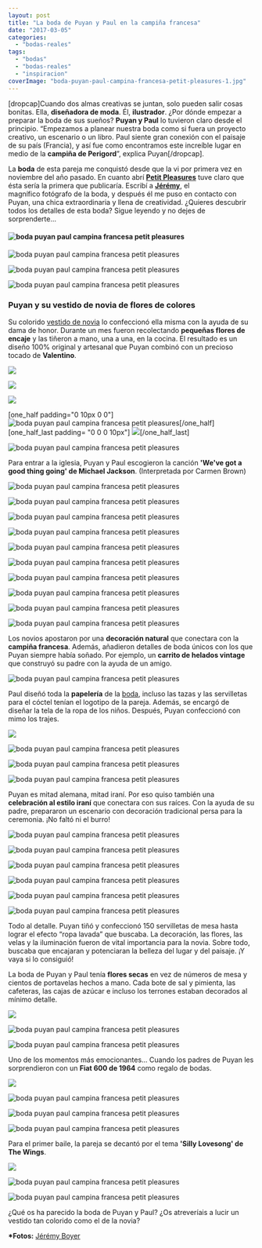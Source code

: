 ```yaml
---
layout: post
title: "La boda de Puyan y Paul en la campiña francesa"
date: "2017-03-05"
categories: 
  - "bodas-reales"
tags: 
  - "bodas"
  - "bodas-reales"
  - "inspiracion"
coverImage: "boda-puyan-paul-campina-francesa-petit-pleasures-1.jpg"
---
```


\[dropcap\]Cuando dos almas creativas se juntan, solo pueden salir cosas bonitas. Ella, **diseñadora de moda**. Él, **ilustrador**. ¿Por dónde empezar a preparar la boda de sus sueños? **Puyan y Paul** lo tuvieron claro desde el principio. “Empezamos a planear nuestra boda como si fuera un proyecto creativo, un escenario o un libro. Paul siente gran conexión con el paisaje de su país (Francia), y así fue como encontramos este increíble lugar en medio de la **campiña de Perigord**”, explica Puyan\[/dropcap\].

La **boda** de esta pareja me conquistó desde que la vi por primera vez en noviembre del año pasado. En cuanto abrí **[Petit Pleasures](https://petitpleasures.com/)** tuve claro que ésta sería la primera que publicaría. Escribí a [**Jérémy**](https://www.instagram.com/jeremyboyerweddings/), el magnífico fotógrafo de la boda, y después él me puso en contacto con Puyan, una chica extraordinaria y llena de creatividad. ¿Quieres descubrir todos los detalles de esta boda? Sigue leyendo y no dejes de sorprenderte...

#### ![boda puyan paul campina francesa petit pleasures](/images/boda-puyan-paul-campina-francesa-petit-pleasures-2.jpg)

![boda puyan paul campina francesa petit pleasures](/images/boda-puyan-paul-campina-francesa-petit-pleasures-5.jpg)

![boda puyan paul campina francesa petit pleasures](/images/boda-puyan-paul-campina-francesa-petit-pleasures-6.jpg)

![boda puyan paul campina francesa petit pleasures](/images/boda-puyan-paul-campina-francesa-petit-pleasures-7.jpg)

### Puyan y su vestido de novia de flores de colores

Su colorido [vestido de novia](https://petitpleasures.com/vestidos/) lo confeccionó ella misma con la ayuda de su dama de honor. Durante un mes fueron recolectando **pequeñas flores de encaje** y las tiñeron a mano, una a una, en la cocina. El resultado es un diseño 100% original y artesanal que Puyan combinó con un precioso tocado de **Valentino**.

![](/images/boda-puyan-paul-campina-francesa-petit-pleasures-3.jpg)

![](/images/boda-puyan-paul-campina-francesa-petit-pleasures-4.jpg)

![](/images/boda-puyan-paul-campina-francesa-petit-pleasures-8.jpg)

\[one\_half padding="0 10px 0 0"\]![boda puyan paul campina francesa petit pleasures](/images/boda-puyan-paul-campina-francesa-petit-pleasures-9.jpg)\[/one\_half\]\[one\_half\_last padding= "0 0 0 10px"\] ![](/images/boda-puyan-paul-campina-francesa-petit-pleasures-10.jpg)\[/one\_half\_last\]

![boda puyan paul campina francesa petit pleasures](/images/boda-puyan-paul-campina-francesa-petit-pleasures-11.jpg)

Para entrar a la iglesia, Puyan y Paul escogieron la canción **'We've got a good thing going' de Michael Jackson**. (Interpretada por Carmen Brown)

![boda puyan paul campina francesa petit pleasures](/images/boda-puyan-paul-campina-francesa-petit-pleasures-12.jpg)

![boda puyan paul campina francesa petit pleasures](/images/boda-puyan-paul-campina-francesa-petit-pleasures-13.jpg)

![boda puyan paul campina francesa petit pleasures](/images/boda-puyan-paul-campina-francesa-petit-pleasures-14.jpg)

![boda puyan paul campina francesa petit pleasures](/images/boda-puyan-paul-campina-francesa-petit-pleasures-15.jpg)

![boda puyan paul campina francesa petit pleasures](/images/boda-puyan-paul-campina-francesa-petit-pleasures-16.jpg)

![boda puyan paul campina francesa petit pleasures](/images/boda-puyan-paul-campina-francesa-petit-pleasures-17.jpg)

![boda puyan paul campina francesa petit pleasures](/images/boda-puyan-paul-campina-francesa-petit-pleasures-18.jpg)

![boda puyan paul campina francesa petit pleasures](/images/boda-puyan-paul-campina-francesa-petit-pleasures-19.jpg)

![boda puyan paul campina francesa petit pleasures](/images/boda-puyan-paul-campina-francesa-petit-pleasures-23.jpg)

![boda puyan paul campina francesa petit pleasures](/images/boda-puyan-paul-campina-francesa-petit-pleasures-24.jpg)

Los novios apostaron por una **decoración natural** que conectara con la **campiña francesa**. Además, añadieron detalles de boda únicos con los que Puyan siempre había soñado. Por ejemplo, un **carrito de helados vintage** que construyó su padre con la ayuda de un amigo.

![boda puyan paul campina francesa petit pleasures](/images/boda-puyan-paul-campina-francesa-petit-pleasures-26.jpg)

Paul diseñó toda la **papelería** de la [boda](https://petitpleasures.com/bodas/), incluso las tazas y las servilletas para el cóctel tenían el logotipo de la pareja. Además, se encargó de diseñar la tela de la ropa de los niños. Después, Puyan confeccionó con mimo los trajes.

![](/images/boda-puyan-paul-campina-francesa-petit-pleasures-25.jpg)

![boda puyan paul campina francesa petit pleasures](/images/boda-puyan-paul-campina-francesa-petit-pleasures-27.jpg)

![boda puyan paul campina francesa petit pleasures](/images/boda-puyan-paul-campina-francesa-petit-pleasures-28.jpg)

![boda puyan paul campina francesa petit pleasures](/images/boda-puyan-paul-campina-francesa-petit-pleasures-29.jpg)

Puyan es mitad alemana, mitad iraní. Por eso quiso también una **celebración al estilo iraní** que conectara con sus raíces. Con la ayuda de su padre, prepararon un escenario con decoración tradicional persa para la ceremonia. ¡No faltó ni el burro!

![boda puyan paul campina francesa petit pleasures](/images/boda-puyan-paul-campina-francesa-petit-pleasures-30.jpg)

![boda puyan paul campina francesa petit pleasures](/images/boda-puyan-paul-campina-francesa-petit-pleasures-31.jpg)

![boda puyan paul campina francesa petit pleasures](/images/boda-puyan-paul-campina-francesa-petit-pleasures-32.jpg)

![boda puyan paul campina francesa petit pleasures](/images/boda-puyan-paul-campina-francesa-petit-pleasures-33.jpg)

![boda puyan paul campina francesa petit pleasures](/images/boda-puyan-paul-campina-francesa-petit-pleasures-34.jpg)

![boda puyan paul campina francesa petit pleasures](/images/boda-puyan-paul-campina-francesa-petit-pleasures-35.jpg)

Todo al detalle. Puyan tiñó y confeccionó 150 servilletas de mesa hasta lograr el efecto “ropa lavada” que buscaba. La decoración, las flores, las velas y la iluminación fueron de vital importancia para la novia. Sobre todo, buscaba que encajaran y potenciaran la belleza del lugar y del paisaje. ¡Y vaya si lo consiguió!

La boda de Puyan y Paul tenía **flores secas** en vez de números de mesa y cientos de portavelas hechos a mano. Cada bote de sal y pimienta, las cafeteras, las cajas de azúcar e incluso los terrones estaban decorados al mínimo detalle.

![](/images/boda-puyan-paul-campina-francesa-petit-pleasures-20.jpg)

![boda puyan paul campina francesa petit pleasures](/images/boda-puyan-paul-campina-francesa-petit-pleasures-21.jpg)

![boda puyan paul campina francesa petit pleasures](/images/boda-puyan-paul-campina-francesa-petit-pleasures-22.jpg)

Uno de los momentos más emocionantes... Cuando los padres de Puyan les sorprendieron con un **Fiat 600 de 1964** como regalo de bodas.

![](/images/boda-puyan-paul-campina-francesa-petit-pleasures-36.jpg)

![boda puyan paul campina francesa petit pleasures](/images/boda-puyan-paul-campina-francesa-petit-pleasures-37.jpg)

![boda puyan paul campina francesa petit pleasures](/images/boda-puyan-paul-campina-francesa-petit-pleasures-38.jpg)

![boda puyan paul campina francesa petit pleasures](/images/boda-puyan-paul-campina-francesa-petit-pleasures-39.jpg)

Para el primer baile, la pareja se decantó por el tema **'Silly Lovesong' de The Wings**.

![](/images/boda-puyan-paul-campina-francesa-petit-pleasures-40.jpg)

![boda puyan paul campina francesa petit pleasures](/images/boda-puyan-paul-campina-francesa-petit-pleasures-41.jpg)

![boda puyan paul campina francesa petit pleasures](/images/boda-puyan-paul-campina-francesa-petit-pleasures-42.jpg)

¿Qué os ha parecido la boda de Puyan y Paul? ¿Os atreveríais a lucir un vestido tan colorido como el de la novia?

**\*Fotos:** [Jérémy Boyer](http://www.jeremy-boyer.fr/)
